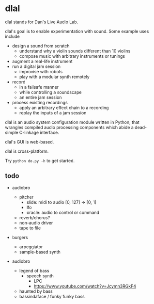 # dlal
dlal stands for Dan's Live Audio Lab.

dlal's goal is to enable experimentation with sound. Some example uses include
- design a sound from scratch
	- understand why a violin sounds different than 10 violins
	- compose music with arbitrary instruments or tunings
- augment a real-life instrument
- run a digital jam session
	- improvise with robots
	- play with a modular synth remotely
- record
	- in a failsafe manner
	- while controlling a soundscape
	- an entire jam session
- process existing recordings
	- apply an arbitrary effect chain to a recording
	- replay the inputs of a jam session

dlal is an audio system configuration module written in Python, that wrangles compiled audio processing components which abide a dead-simple C-linkage interface.

dlal's GUI is web-based.

dlal is cross-platform.

Try `python do.py -h` to get started.

## todo
- audiobro
	- pitcher
		- slide: midi to audio [0, 127] -> [0, 1]
		- lfo
		- oracle: audio to control or command
	- reverb/chorus?
	- non-audio driver
	- tape to file

- burgers
	- arpeggiator
	- sample-based synth

- audiobro
	- legend of bass
		- speech synth
			- LPC
			- https://www.youtube.com/watch?v=Jcymn3RGkF4
	- haunted by bass
	- bassindaface / funky funky bass
